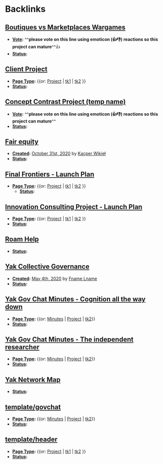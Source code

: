 
# Backlinks
## [Boutiques vs Marketplaces Wargames](<Boutiques vs Marketplaces Wargames.md>)
- **[Vote](<Vote.md>):** ^^**please vote on this line using emoticon (👍👎) reactions so this project can mature**^^👍 
- **[Status](<Status.md>):**

## [Client Project](<Client Project.md>)
- **[Page Type](<Page Type.md>):** {{or: [Project](<Project.md>) | [tk1](<tk1.md>) | [tk2](<tk2.md>) }}
- **[Status](<Status.md>):**

## [Concept Contrast Project (temp name)](<Concept Contrast Project (temp name).md>)
- **[Vote](<Vote.md>):** ^^**please vote on this line using emoticon (👍👎) reactions so this project can mature**^^
- **[Status](<Status.md>):**

## [Fair equity](<Fair equity.md>)
- **[Created](<Created.md>):** [October 31st, 2020](<October 31st, 2020.md>) by [Kacper Wikieł](<Kacper Wikieł.md>)
- **[Status](<Status.md>):**

## [Final Frontiers - Launch Plan](<Final Frontiers - Launch Plan.md>)
- **[Page Type](<Page Type.md>):** {{or: [Project](<Project.md>) | [tk1](<tk1.md>) | [tk2](<tk2.md>) }}
    - **[Status](<Status.md>):**

## [Innovation Consulting Project - Launch Plan](<Innovation Consulting Project - Launch Plan.md>)
- **[Page Type](<Page Type.md>):** {{or: [Project](<Project.md>) | [tk1](<tk1.md>) | [tk2](<tk2.md>) }}
- **[Status](<Status.md>):**

## [Roam Help](<Roam Help.md>)
- **[Status](<Status.md>):**

## [Yak Collective Governance](<Yak Collective Governance.md>)
- **[Created](<Created.md>):** [May 4th, 2020](<May 4th, 2020.md>) by [Fname Lname](<Fname Lname.md>)
- **[Status](<Status.md>):**

## [Yak Gov Chat Minutes - Cognition all the way down](<Yak Gov Chat Minutes - Cognition all the way down.md>)
- **[Page Type](<Page Type.md>):** {{or: [Minutes](<Minutes.md>) | [Project](<Project.md>) | [tk2](<tk2.md>)}}
- **[Status](<Status.md>):**

## [Yak Gov Chat Minutes - The independent researcher](<Yak Gov Chat Minutes - The independent researcher.md>)
- **[Page Type](<Page Type.md>):** {{or: [Minutes](<Minutes.md>) | [Project](<Project.md>) | [tk2](<tk2.md>)}}
- **[Status](<Status.md>):**

## [Yak Network Map](<Yak Network Map.md>)
- **[Status](<Status.md>):**

## [template/govchat](<template/govchat.md>)
- **[Page Type](<Page Type.md>):** {{or: [Minutes](<Minutes.md>) | [Project](<Project.md>) | [tk2](<tk2.md>)}}
- **[Status](<Status.md>):**

## [template/header](<template/header.md>)
- **[Page Type](<Page Type.md>):** {{or: [Project](<Project.md>) | [tk1](<tk1.md>) | [tk2](<tk2.md>) }}
- **[Status](<Status.md>):**

